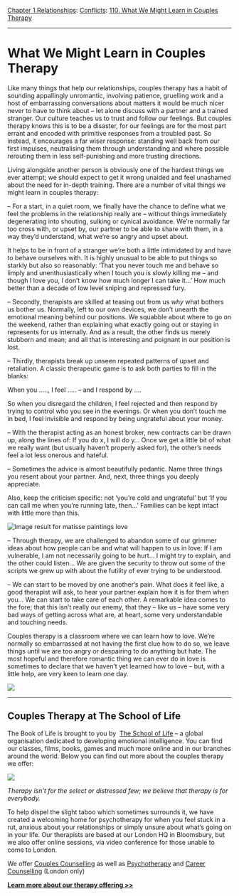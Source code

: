 [Chapter 1.Relationships](https://www.theschooloflife.com/thebookoflife/category/relationships/): [Conflicts](https://www.theschooloflife.com/thebookoflife/category/relationships/conflicts/): [110. What We Might Learn in Couples Therapy](https://www.theschooloflife.com/thebookoflife/what-we-might-learn-in-couples-therapy/)

* * *

# What We Might Learn in Couples Therapy

Like many things that help our relationships, couples therapy has a habit of sounding appallingly unromantic, involving patience, gruelling work and a host of embarrassing conversations about matters it would be much nicer never to have to think about – let alone discuss with a partner and a trained stranger. Our culture teaches us to trust and follow our feelings. But couples therapy knows this is to be a disaster, for our feelings are for the most part errant and encoded with primitive responses from a troubled past. So instead, it encourages a far wiser response: standing well back from our first impulses, neutralising them through understanding and where possible rerouting them in less self-punishing and more trusting directions.

Living alongside another person is obviously one of the hardest things we ever attempt; we should expect to get it wrong unaided and feel unashamed about the need for in-depth training. There are a number of vital things we might learn in couples therapy:

– For a start, in a quiet room, we finally have the chance to define what we feel the problems in the relationship really are – without things immediately degenerating into shouting, sulking or cynical avoidance. We’re normally far too cross with, or upset by, our partner to be able to share with them, in a way they’d understand, what we’re so angry and upset about.

It helps to be in front of a stranger we’re both a little intimidated by and have to behave ourselves with. It is highly unusual to be able to put things so starkly but also so reasonably: ‘That you never touch me and behave so limply and unenthusiastically when I touch you is slowly killing me – and though I love you, I don’t know how much longer I can take it…’ How much better than a decade of low level sniping and repressed fury.

– Secondly, therapists are skilled at teasing out from us _why_ what bothers us bother us. Normally, left to our own devices, we don’t unearth the emotional meaning behind our positions. We squabble about where to go on the weekend, rather than explaining what exactly going out or staying in represents for us internally. And as a result, the other finds us merely stubborn and mean; and all that is interesting and poignant in our position is lost.

– Thirdly, therapists break up unseen repeated patterns of upset and retaliation. A classic therapeutic game is to ask both parties to fill in the blanks:

When you ….., I feel ….. – and I respond by ….

So when you disregard the children, I feel rejected and then respond by trying to control who you see in the evenings. Or when you don’t touch me in bed, I feel invisible and respond by being ungrateful about your money.

– With the therapist acting as an honest broker, new contracts can be drawn up, along the lines of: If you do x, I will do y… Once we get a little bit of what we really want (but usually haven’t properly asked for), the other’s needs feel a lot less onerous and hateful.

– Sometimes the advice is almost beautifully pedantic. Name three things you resent about your partner. And, next, three things you deeply appreciate.

Also, keep the criticism specific: not ‘you’re cold and ungrateful’ but ‘if you can call me when you’re running late, then…’ Families can be kept intact with little more than this.

![Image result for matisse paintings love](https://i.pinimg.com/736x/fc/9d/d1/fc9dd1ed17ad8d68e6df9c1edcf0b39e--matisse-paintings-matisse-art.jpg)

– Through therapy, we are challenged to abandon some of our grimmer ideas about how people can be and what will happen to us in love: If I am vulnerable, I am not necessarily going to be hurt… I might try to explain, and the other could listen… We are given the security to throw out some of the scripts we grew up with about the futility of ever trying to be understood.

– We can start to be moved by one another’s pain. What does it feel like, a good therapist will ask, to hear your partner explain how it is for them when you… We can start to take care of each other. A remarkable idea comes to the fore; that this isn’t really our enemy, that they – like us – have some very bad ways of getting across what are, at heart, some very understandable and touching needs.

Couples therapy is a classroom where we can learn how to love. We’re normally so embarrassed at not having the first clue how to do so, we leave things until we are too angry or despairing to do anything but hate. The most hopeful and therefore romantic thing we can ever do in love is sometimes to declare that we haven’t yet learned how to love – but, with a little help, are very keen to learn one day.

[![](https://img.youtube.com/vi/wb_cnk7Bm8k/0.jpg)](https://www.youtube.com/embed/wb_cnk7Bm8k '')

* * *

## 

## Couples Therapy at The School of Life

The Book of Life is brought to you by &nbsp;[The School of Life](http://www.theschooloflife.com/?utm_source=TBOL%20article%20content%20banner%20-%20TSOL%20main%20site&utm_campaign=TBOL%20article%20content%20banner%20-%20TSOL%20main%20site&utm_content=TBOL%20article%20content%20banner%20-%20TSOL%20main%20site "The School of Life") – a global organisation dedicated to developing emotional intelligence. You can find our classes, films, books, games and much more online and in our branches around the world. Below you can find out more about the couples therapy we offer:

[![](https://www.theschooloflife.com/thebookoflife/wp-content/uploads/2018/05/School-Of-Life_March-2018_099.jpg)](https://www.theschooloflife.com/shop/couple-counselling/)

_Therapy isn’t for the select or distressed few; we believe that therapy is for everybody._

To help dispel the slight taboo which sometimes surrounds it, we have created a welcoming home for psychotherapy for when you feel stuck in a rut, anxious about your relationships or simply unsure about what’s going on in your life. Our therapists are based at our London HQ in Bloomsbury, but we also offer online sessions, via video conference for those unable to come to London.

We offer [Couples Counselling](https://www.theschooloflife.com/shop/couple-counselling/) as well as&nbsp;[Psychotherapy](https://www.theschooloflife.com/shop/psychotherapy/?utm_source=TBOL%20Bottom%20Banner%20Twenty%20Key%20Concepts%20from%20Psychotherapy%20Therapy%20Services%20psychotherapy&utm_campaign=TBOL%20Bottom%20Banner%20Twenty%20Key%20Concepts%20from%20Psychotherapy%20Therapy%20Services%20psychotherapy&utm_content=TBOL%20Bottom%20Banner%20Twenty%20Key%20Concepts%20from%20Psychotherapy%20Therapy%20Services%20psychotherapy)&nbsp;and&nbsp;[Career Counselling](https://www.theschooloflife.com/london/classroom/career-counselling/?utm_source=TBOL%20Bottom%20Banner%20Twenty%20Key%20Concepts%20from%20Psychotherapy%20-%20Therapy%20services%20career%20counselling&utm_campaign=TBOL%20Bottom%20Banner%20Twenty%20Key%20Concepts%20from%20Psychotherapy%20-%20Therapy%20services%20career%20counselling&utm_content=TBOL%20Bottom%20Banner%20Twenty%20Key%20Concepts%20from%20Psychotherapy%20-%20Therapy%20services%20career%20counselling)&nbsp;(London only)

**[Learn more about our therapy offering \>\>](https://www.theschooloflife.com/therapy/?utm_source=TBOL%20article%20content%20banner%20main%20global%20therapy%20services&utm_campaign=TBOL%20article%20content%20banner%20main%20global%20therapy%20services&utm_content=TBOL%20article%20content%20banner%20main%20global%20therapy%20services)**
